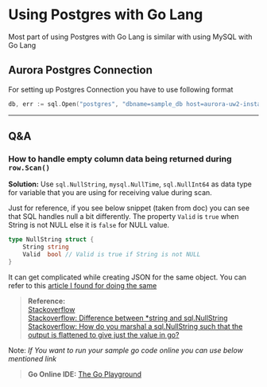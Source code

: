 # Using Postgres with Go Lang

Most part of using Postgres with Go Lang is similar with using MySQL with Go Lang

## Aurora Postgres Connection

For setting up Postgres Connection you have to use following format

```go
db, err := sql.Open("postgres", "dbname=sample_db host=aurora-uw2-instance-1.awsid.us-west-2.rds.amazonaws.com user=username password=password")
```

---

## Q&A

### How to handle empty column data being returned during `row.Scan()`

**Solution:** Use `sql.NullString`, `mysql.NullTime`, `sql.NullInt64` as data type for variable that you are using for receiving value during scan.

Just for reference, if you see below snippet (taken from doc) you can see that SQL handles null a bit differently. The property `Valid` is `true` when String is not NULL else it is `false` for NULL value.

```go
type NullString struct {
    String string
    Valid  bool // Valid is true if String is not NULL
}
```

It can get complicated while creating JSON for the same object. You can refer to this [article I found for doing the same](https://medium.com/aubergine-solutions/how-i-handled-null-possible-values-from-database-rows-in-golang-521fb0ee267)

>**Reference:** <br> [Stackoverflow](https://stackoverflow.com/questions/44891030/scan-error-unsupported-scan-storing-driver-value-type-nil-into-type-string) <br> [Stackoverflow: Difference between *string and sql.NullString](https://stackoverflow.com/questions/40092155/difference-between-string-and-sql-nullstring) <br> [Stackoverflow: How do you marshal a sql.NullString such that the output is flattened to give just the value in go?](https://stackoverflow.com/questions/51961358/how-do-you-marshal-a-sql-nullstring-such-that-the-output-is-flattened-to-give-ju/51961903)

Note: *If You want to run your sample go code online you can use below mentioned link*

> **Go Online IDE:** [The Go Playground](https://play.golang.org/)
